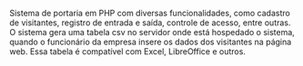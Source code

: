 Sistema de portaria em PHP com diversas funcionalidades, como cadastro de visitantes, registro de entrada e saída, controle de acesso, entre outras.
O sistema gera uma tabela csv no servidor onde está hospedado o sistema, quando o funcionário da empresa insere os dados dos visitantes na página web. Essa tabela é compatível com Excel, LibreOffice e outros.
